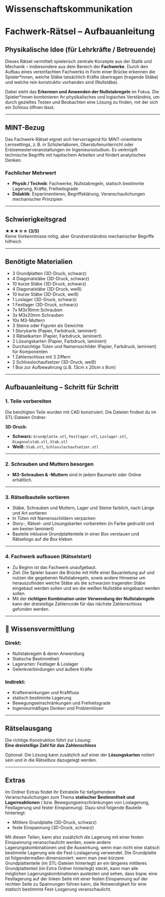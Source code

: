# Wissenschaftskommunikation

# Fachwerk-Rätsel – Aufbauanleitung

## Physikalische Idee (für Lehrkräfte / Betreuende)

Dieses Rätsel vermittelt spielerisch zentrale Konzepte aus der Statik und Mechanik – insbesondere aus dem Bereich der **Fachwerke**. Durch den Aufbau eines vereinfachten Fachwerks in Form einer Brücke erkennen die Spieler*innen, welche Stäbe tatsächlich Kräfte übertragen (tragende Stäbe) und welche rein konstruktiv vorhanden sind (Nullstäbe).

Dabei steht das **Erkennen und Anwenden der Nullstabregeln** im Fokus. Die Spieler*innen kombinieren ihr physikalisches und logisches Verständnis, um durch gezieltes Testen und Beobachten eine Lösung zu finden, mit der sich ein Schloss öffnen lässt.

---

## MINT-Bezug

Das Fachwerk-Rätsel eignet sich hervorragend für MINT-orientierte Lernsettings, z. B. in Schülerlaboren, Oberstufenunterricht oder Erstsemesterveranstaltungen im Ingenieursstudium. Es verknüpft technische Begriffe mit haptischem Arbeiten und fördert analytisches Denken. 

### Fachlicher Mehrwert

- **Physik / Technik**: Fachwerke, Nullstabregeln, statisch bestimmte Lagerung, Kräfte, Freiheitsgrade 
- **Didaktik**: Experimentieren, Begriffsklärung, Veranschaulichungen mechanischer Prinzipien 

---

## Schwierigkeitsgrad

**★★★☆☆ (3/5)**  
Keine Vorkenntnisse nötig, aber Grundverständnis mechanischer Begriffe hilfreich

---

## Benötigte Materialien

- 3 Grundplatten (3D-Druck, schwarz)
- 4 Diagonalstäbe (3D-Druck, schwarz)
- 10 kurze Stäbe (3D-Druck, schwarz)
- 4 Diagonalstäbe (3D-Druck, weiß)
- 10 kurze Stäbe (3D-Druck, weiß)
- 1 Loslager (3D-Druck, schwarz)
- 1 Festlager (3D-Druck, schwarz)
- 7x M3x16mm Schrauben
- 3x M3x20mm Schrauben
- 10x M3-Muttern
- 3 Steine oder Figuren als Gewichte
- 1 Storykarte (Papier, Farbdruck, laminiert)
- 3 Rätselkarten (Papier, Farbdruck, laminiert)
- 2 Lösungskarten (Papier, Farbdruck, laminiert)
- Durchsichtige Tüten und Namensschilder (Papier, Farbdruck, laminiert) für Komponenten
- 1 Zahlenschloss mit 3 Ziffern
- 2 Schlosslochaufsetzer (3D-Druck, weiß)
- 1 Box zur Aufbewahrung (z.B. 13cm x 20cm x 8cm)

---

## Aufbauanleitung – Schritt für Schritt

### 1. Teile vorbereiten

Die benötigten Teile wurden mit CAD konstruiert. Die Dateien findest du im STL-Dateien Ordner.

**3D-Druck:**
- **Schwarz:** `Grundplatte.stl`, `Festlager.stl`, `Loslager.stl`, `Diagonalstab.stl`, `Stab.stl`
- **Weiß:** `Stab.stl`, `Schlosslochaufsetzer.stl`

---

### 2. Schrauben und Muttern besorgen

- **M3-Schrauben & -Muttern** sind in jedem Baumarkt oder Online erhältlich.

---

### 3. Rätselbauteile sortieren

- Stäbe, Schrauben und Muttern, Lager und Steine farblich, nach Länge und Art sortieren
- In Tüten mit Namensschildern verpacken
- Story-, Rätsel- und Lösungskarten vorbereiten (in Farbe gedruckt und am besten laminiert)
- Bauteile inklusive Grundplattenteile in einer Box verstauen und Rätsellogo auf die Box kleben

---

### 4. Fachwerk aufbauen (Rätselstart)

- Zu Beginn ist das Fachwerk unaufgebaut.
- Ziel: Die Spieler bauen die Brücke mit Hilfe einer Bauanleitung auf und nutzen die gegebenen Nullstabregeln, sowie andere Hinweise um herauszufinden welche Stäbe als die schwarzen tragenden Stäbe eingebaut werden sollen und wo die weißen Nullstäbe eingebaut werden sollen. 
- Mit der **richtigen Kombination unter Verwendung der Nullstabregeln** kann der dreistellige Zahlencode für das nächste Zahlenschloss gefunden werden.

---

## 🧠 Wissensvermittlung

### Direkt:
- Nullstabregeln & deren Anwendung
- Statische Bestimmtheit
- Lagerarten: Festlager & Loslager
- Gelenkverbindungen und äußere Kräfte

### Indirekt:
- Krafteinwirkungen und Kraftfluss
- statisch bestimmte Lagerung
- Bewegungseinschränkungen und Freiheitsgrade
- Ingenieurmäßiges Denken und Problemlösen

---

## Rätselausgang

Die richtige Konstruktion führt zur Lösung:  
**Eine dreistellige Zahl für das Zahlenschloss**

Optional: Die Lösung kann zusätzlich auf einer der **Lösungskarten** notiert sein und in die Rätselbox dazugelegt werden.

---

## Extras

Im Ordner Extras findet ihr Extrateile für tiefgehendere Veranschaulichungen zum Thema **statischer Bestimmtheit und Lagerreaktionen** ( bzw. Bewegungseinschränkungen von Loslagerung, Festlagerung und fester Einspannung). Dazu sind folgende Bauteile hinterlegt:  
-  Mittlere Grundplatte (3D-Druck, schwarz)
-  feste Einspannung (3D-Druck, schwarz)

Mit diesen Teilen, kann also zusätzlich die Lagerung mit einer festen Einspannung veranschaulicht werden, sowie andere Lagerungskombinationen und die Auswirkung, wenn man nicht eine statisch bestimmte Lagerung wie die Fest-Loslagerung verwendet.
Die Grundplatte ist folgendermaßen dimensioniert: wenn man zwei kürzere Grundplattenteile (im STL-Dateien hinterlegt) an ein längeres mittleres Grundplattenteil (im Extra Ordner hinterlegt) steckt, kann man alle möglichen Lagerungskombinationen austesten und sehen, dass bspw. eine Festlagerung auf der linken Seite mit einer festen Einspannung auf der rechten Seite zu Spannungen führen kann, die Notwendigkeit für eine statisch bestimmte Fest-Losgerung veranschaulicht.
